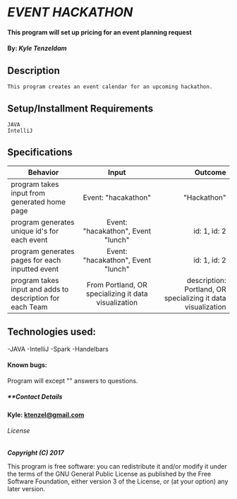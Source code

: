 # _EVENT HACKATHON_

#### This program will set up pricing for an event planning request

#### By: _**Kyle Tenzeldam**_


## Description
    This program creates an event calendar for an upcoming hackathon.
## Setup/Installment Requirements
    JAVA
    IntelliJ

## Specifications

| Behavior        | Input           | Outcome  |
| ------------- |:-------------:| -----:|
| program takes input from generated home page | Event: "hacakathon" | "Hackathon" |
| program generates unique id's for each event | Event: "hacakathon", Event "lunch" | id: 1, id: 2 |
| program generates pages for each inputted event | Event: "hacakathon", Event "lunch" | id: 1, id: 2 |
| program takes input and adds to description for each Team | From Portland, OR specializing it data visualization | description: Portland, OR specializing it data visualization |



## Technologies used:

-JAVA
-IntelliJ
-Spark
-Handelbars

#### Known bugs:

Program will except "" answers to questions.

##### **Contact Details
**Kyle: ktenzel@gmail.com**



###### License

_**Copyright (C) 2017**_

This program is free software: you can redistribute it and/or modify it under the terms of the GNU General Public License as published by the Free Software Foundation, either version 3 of the License, or (at your option) any later version.